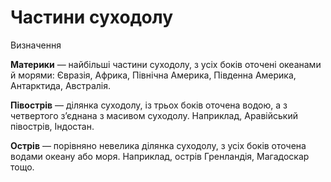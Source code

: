 # Частини суходолу

<div class="eoz-wrap">
<span class="eoz">Визначення</span>
<div class="eoz-text">
<p><b>Материки</b> — найбiльшi частини суходолу, з усiх бокiв оточенi океанами й морями: Євразiя, Африка, Пiвнiчна Америка, Пiвденна Америка, Антарктида, Австралiя.</p>
<p><b>Пiвострiв</b> — дiлянка суходолу, iз трьох бокiв оточена водою, а з четвертого з’єднана з масивом суходолу. Наприклад, Аравiйський пiвострiв, Iндостан.</p>
<b>Острiв</b> — порiвняно невелика дiлянка суходолу, з усiх бокiв оточена водами океану або моря. Наприклад, острiв Гренландiя, Магадоскар тощо.
</div>
</div>